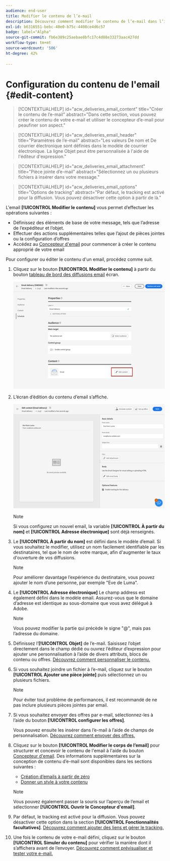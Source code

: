 ```yaml
---
audience: end-user
title: Modifier le contenu de l’e-mail
description: Découvrez comment modifier le contenu de l’e-mail dans l’interface utilisateur web de Campaign.
exl-id: b6316551-bebc-40e0-b75c-4408ce4d6c57
badge: label="Alpha"
source-git-commit: fb6e389c25aebae8bfc17c4d88e33273aac427dd
workflow-type: tm+mt
source-wordcount: '506'
ht-degree: 42%

---
```


# Configuration du contenu de l&#39;email {#edit-content}

>[!CONTEXTUALHELP]
>id="acw_deliveries_email_content"
>title="Créer le contenu de l’e-mail"
>abstract="Dans cette section, vous pouvez créer le contenu de votre e-mail et utiliser le concepteur d’e-mail pour peaufiner son aspect."

>[!CONTEXTUALHELP]
>id="acw_deliveries_email_header"
>title="Paramètres de l’e-mail"
>abstract="Les valeurs De nom et De courrier électronique sont définies dans le modèle de courrier électronique. La ligne Objet peut être personnalisée à l&#39;aide de l&#39;éditeur d&#39;expression."

>[!CONTEXTUALHELP]
>id="acw_deliveries_email_attachment"
>title="Pièce jointe d’e-mail"
>abstract="Sélectionnez un ou plusieurs fichiers à insérer dans votre message."

>[!CONTEXTUALHELP]
>id="acw_deliveries_email_options"
>title="Options de tracking"
>abstract="Par défaut, le tracking est activé pour la diffusion. Vous pouvez désactiver cette option à partir de là."

L&#39;email **[!UICONTROL Modifier le contenu]** vous permet d’effectuer les opérations suivantes :
* Définissez des éléments de base de votre message, tels que l’adresse de l’expéditeur et l’objet.
* Effectuer des actions supplémentaires telles que l’ajout de pièces jointes ou la configuration d’offres
* Accédez au [Concepteur d&#39;email](get-started-email-designer.md#start-authoring) pour commencer à créer le contenu approprié de votre email

Pour configurer ou éditer le contenu d&#39;un email, procédez comme suit.

1. Cliquez sur le bouton **[!UICONTROL Modifier le contenu]** à partir du bouton [tableau de bord des diffusions email](../email/create-email.md) écran.

   ![](assets/email-edit-content-button.png)

1. L’écran d’édition du contenu d’email s’affiche.

   ![](assets/email-edit-content-dashboard.png)

   >[!NOTE]
   >
   >Si vous configurez un nouvel email, la variable **[!UICONTROL À partir du nom]** et **[!UICONTROL Adresse électronique]** sont déjà renseignés.

1. Le **[!UICONTROL À partir du nom]** est défini dans le modèle d’email. Si vous souhaitez le modifier, utilisez un nom facilement identifiable par les destinataires, tel que le nom de votre marque, afin d&#39;augmenter le taux d&#39;ouverture de vos diffusions.

   >[!NOTE]
   >
   >Pour améliorer davantage l’expérience du destinataire, vous pouvez ajouter le nom d’une personne, par exemple &quot;Eve de Luma&quot;.

1. Le **[!UICONTROL Adresse électronique]** Le champ address est également défini dans le modèle email. Assurez-vous que le domaine d’adresse est identique au sous-domaine que vous avez délégué à Adobe.

   >[!NOTE]
   >
   >Vous pouvez modifier la partie qui précède le signe &quot;@&quot;, mais pas l’adresse du domaine.

   <!--In the Reply address text fields, the sender's address is used by default for replies. However, Adobe recommends using an existing real address such as your brand's customer care. In this case, if a recipient sends a reply, the customer care will be able to handle it.-->

1. Définissez l’**[!UICONTROL Objet]** de l’e-mail. Saisissez l’objet directement dans le champ dédié ou ouvrez l’éditeur d’expression pour ajouter une personnalisation à l’aide de divers attributs, blocs de contenu ou offres. [Découvrez comment personnaliser le contenu.](../personalization/personalize.md)

1. Si vous souhaitez joindre un fichier à l’e-mail, cliquez sur le bouton **[!UICONTROL Ajouter une pièce jointe]** puis sélectionnez un ou plusieurs fichiers.

   >[!NOTE]
   >
   >    Pour éviter tout problème de performances, il est recommandé de ne pas inclure plusieurs pièces jointes par email.

   <!--limitation on size + number of files?-->

1. Si vous souhaitez envoyer des offres par e-mail, sélectionnez-les à l’aide du bouton **[!UICONTROL configurer les offres]**.

   Vous pouvez ensuite les insérer dans l’e-mail à l’aide de champs de personnalisation. [Découvrez comment envoyer des offres.](offers.md)

1. Cliquez sur le bouton **[!UICONTROL Modifier le corps de l’email]** pour structurer et concevoir le contenu de l&#39;email à l&#39;aide du bouton [Concepteur d&#39;email](#start-authoring). Des informations supplémentaires sur la conception de contenu d’e-mail sont disponibles dans les sections suivantes :

   * [Création d’emails à partir de zéro](create-email-content.md)
   * [Donner un style à votre contenu](get-started-email-style.md)

   >[!NOTE]
   >
   >Vous pouvez également passer la souris sur l’aperçu de l’email et sélectionner **[!UICONTROL Ouvrir le Concepteur d&#39;email]**.

1. Par défaut, le tracking est activé pour la diffusion. Vous pouvez désactiver cette option dans la section **[!UICONTROL Fonctionnalités facultatives]**. [Découvrez comment ajouter des liens et gérer le tracking.](message-tracking.md)

1. Une fois le contenu de votre e-mail défini, cliquez sur le bouton **[!UICONTROL Simuler du contenu]** pour vérifier la manière dont il s’affichera avant de l’envoyer. [Découvrez comment prévisualiser et tester votre e-mail.](../preview-test/preview-test.md)

